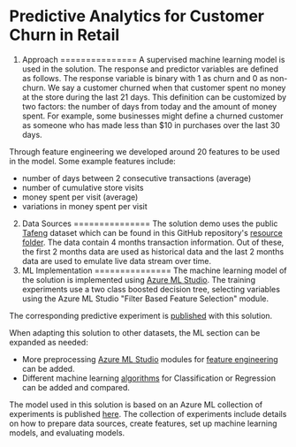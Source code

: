 # Predictive Analytics for Customer Churn in Retail

1. Approach
===============
A supervised machine learning model is used in the solution. The response and predictor variables are defined as follows. The response variable is binary with 1 as churn and 0 as non-churn. We say a customer churned when that customer spent no money at the store during the last 21 days. This definition can be customized by two factors: the number of days from today and the amount of money spent. For example, some businesses might define a churned customer as someone who has made less than $10 in purchases over the last 30 days. 

Through feature engineering we developed around 20 features to be used in the model. Some example features include:
- number of days between 2 consecutive transactions (average)
- number of cumulative store visits 
- money spent per visit (average)
- variations in money spent per visit
2. Data Sources
===============
The solution demo uses the public [Tafeng](http://recsyswiki.com/wiki/Grocery_shopping_datasets) dataset which can be found in this GitHub repository's [resource folder](https://github.com/Azure/cortana-intelligence-churn-prediction-solution/tree/master/Technical%20Deployment%20Guide/resource). The data contain 4 months transaction information. Out of these, the first 2 months data are used as historical data and the last 2 months data are used to emulate live data stream over time. 
3. ML Implementation
===============
The machine learning model of the solution is implemented using [Azure ML Studio](https://studio.azureml.net/). The training experiments use a two class boosted decision tree, selecting variables using the Azure ML Studio "Filter Based Feature Selection" module.

The corresponding predictive experiment is [published](https://gallery.cortanaintelligence.com/Experiment/Retail-Churn-Predictive-Exp-1) with this solution. 

When adapting this solution to other datasets, the ML section can be expanded as needed:  
- More preprocessing [Azure ML Studio](https://studio.azureml.net/) modules for [feature engineering](https://msdn.microsoft.com/en-us/library/azure/dn905834.aspx) can be added.  
- Different machine learning [algorithms](https://msdn.microsoft.com/en-us/library/azure/dn905812.aspx) for Classification or Regression can be added and compared.  

The model used in this solution is based on an Azure ML collection of experiments is published [here](https://gallery.cortanaintelligence.com/Collection/Retail-Customer-Churn-Prediction-Template-1). The collection of experiments include details on how to prepare data sources, create features, set up machine learning models, and evaluating models.


